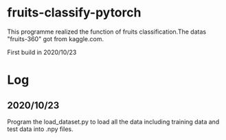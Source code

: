 # fruits-classify-pytorch
This programme realized the function of fruits classification.The datas "fruits-360" got from kaggle.com.

First build in 2020/10/23

# Log

## 2020/10/23

Program the load_dataset.py to load all the data including training data and test data into .npy files.

